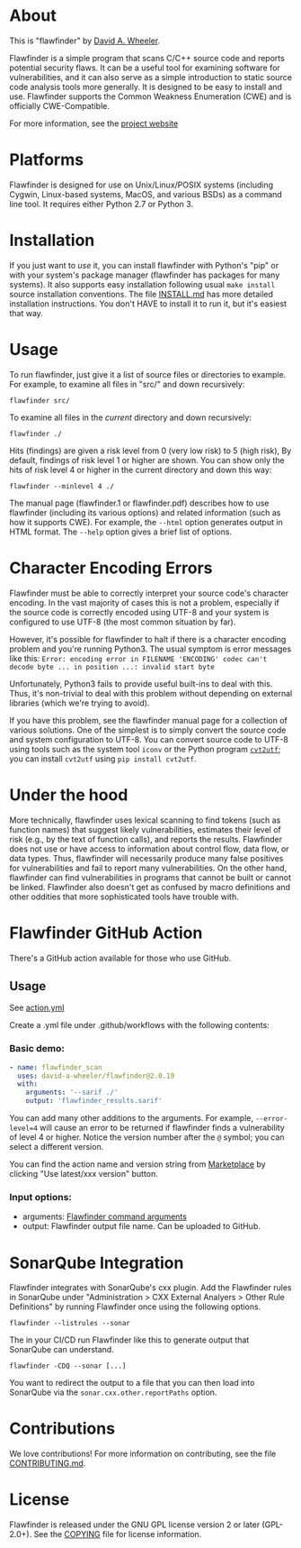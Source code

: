 # About

This is "flawfinder" by [David A. Wheeler](mailto:dwheeler@dwheeler.com).

Flawfinder is a simple program that scans C/C++ source code and reports
potential security flaws.  It can be a useful tool for examining software
for vulnerabilities, and it can also serve as a simple introduction to
static source code analysis tools more generally.  It is designed to
be easy to install and use.  Flawfinder supports the Common Weakness
Enumeration (CWE) and is officially CWE-Compatible.

For more information, see the [project website](http://dwheeler.com/flawfinder)

# Platforms

Flawfinder is designed for use on Unix/Linux/POSIX systems
(including Cygwin, Linux-based systems, MacOS, and various BSDs) as a
command line tool.  It requires either Python 2.7 or Python 3.

# Installation

If you just want to *use* it, you can install flawfinder with
Python's "pip" or with your system's package manager (flawfinder has
packages for many systems).  It also supports easy installation
following usual `make install` source installation conventions.
The file [INSTALL.md](INSTALL.md) has more detailed installation instructions.
You don't HAVE to install it to run it, but it's easiest that way.

# Usage

To run flawfinder, just give it a list of source files or directories to
example.  For example, to examine all files in "src/" and down recursively:

~~~~
flawfinder src/
~~~~

To examine all files in the *current* directory and down recursively:

~~~~
flawfinder ./
~~~~

Hits (findings) are given a risk level from 0 (very low risk) to 5 (high risk),
By default, findings of risk level 1 or higher are shown.
You can show only the hits of risk level 4 or higher in the current
directory and down this way:

~~~~
flawfinder --minlevel 4 ./
~~~~

The manual page (flawfinder.1 or flawfinder.pdf) describes how to use
flawfinder (including its various options) and related information
(such as how it supports CWE).  For example, the `--html` option generates
output in HTML format. The `--help` option gives a brief list of options.

# Character Encoding Errors

Flawfinder must be able to correctly interpret your source code's
character encoding.
In the vast majority of cases this is not a problem, especially
if the source code is correctly encoded using UTF-8 and your system
is configured to use UTF-8 (the most common situation by far).

However, it's possible for flawfinder to halt if there is a
character encoding problem and you're running Python3.
The usual symptom is error messages like this:
`Error: encoding error in FILENAME 'ENCODING' codec can't decode byte ... in position ...: invalid start byte`

Unfortunately, Python3 fails to provide useful built-ins to deal with this.
Thus, it's non-trivial to deal with this problem without depending on external
libraries (which we're trying to avoid).

If you have this problem, see the flawfinder manual page for a collection
of various solutions.
One of the simplest is to simply convert the source code and system
configuration to UTF-8.
You can convert source code to UTF-8 using tools such as the
system tool `iconv` or the Python program
[`cvt2utf`](https://pypi.org/project/cvt2utf/);
you can install `cvt2utf` using `pip install cvt2utf`.

# Under the hood

More technically, flawfinder uses lexical scanning to find tokens
(such as function names) that suggest likely vulnerabilities, estimates their
level of risk (e.g., by the text of function calls), and reports the results.
Flawfinder does not use or have access to information about control flow,
data flow, or data types.  Thus, flawfinder will necessarily
produce many false positives for vulnerabilities and fail to report
many vulnerabilities.  On the other hand, flawfinder can find
vulnerabilities in programs that cannot be built or cannot be linked.
Flawfinder also doesn't get as confused by macro definitions
and other oddities that more sophisticated tools have trouble with.

# Flawfinder GitHub Action

There's a GitHub action available for those who use GitHub.

## Usage

See [action.yml](https://github.com/david-a-wheeler/flawfinder/blob/main/action.yml)

Create a .yml file under .github/workflows with the following contents:

### Basic demo:

```yml
- name: flawfinder_scan
  uses: david-a-wheeler/flawfinder@2.0.19
  with:
    arguments: '--sarif ./'
    output: 'flawfinder_results.sarif'
```

You can add many other additions to the arguments.
For example, `--error-level=4` will cause an error to be returned if
flawfinder finds a vulnerability of level 4 or higher.
Notice the version number after the `@` symbol; you can select a
different version.

You can find the action name and version string from [Marketplace](https://github.com/marketplace/actions/flawfinder_scan)
by clicking "Use latest/xxx version" button.

### Input options:

- arguments: [Flawfinder command arguments](ttps://github.com/david-a-wheeler/flawfinder/blob/master/README.md#usage)
- output: Flawfinder output file name. Can be uploaded to GitHub.

# SonarQube Integration

Flawfinder integrates with SonarQube's cxx plugin. Add the Flawfinder rules in
SonarQube under "Administration > CXX External Analyers > Other Rule Definitions"
by running Flawfinder once using the following options.

~~~~
flawfinder --listrules --sonar
~~~~

The in your CI/CD run Flawfinder like this to generate output that SonarQube
can understand.

~~~~
flawfinder -CDQ --sonar [...]
~~~~

You want to redirect the output to a file that you can then load into
SonarQube via the `sonar.cxx.other.reportPaths` option.

# Contributions

We love contributions!  For more information on contributing, see
the file [CONTRIBUTING.md](CONTRIBUTING.md).

# License

Flawfinder is released under the GNU GPL license version 2 or later (GPL-2.0+).
See the [COPYING](COPYING) file for license information.
